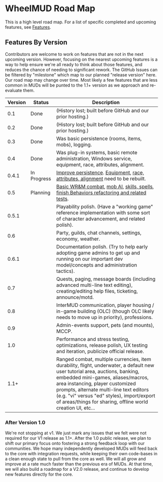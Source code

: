 # WheelMUD Road Map
This is a high level road map. For a list of specific completed and upcoming features, see [Features](Features.md).

## Features By Version
Contributors are welcome to work on features that are not in the next upcoming version.
However, focusing on the nearest upcoming features is a way to help ensure we're all ready to think about those features, and reduces the chance of needing to significant rework.
The GitHub Issues can be filtered by "milestone" which map to our planned "release version" here.
Our road map may change over time. Most likely a few features that are less common in MUDs will be punted to the 1.1+ version as we approach and re-evaluate them.

| Version | Status      | Description |
| ------- | ----------- | ----------- |
| 0.1     | Done        | (History lost; built before GitHub and our prior hosting.) |
| 0.2     | Done        | (History lost; built before GitHub and our prior hosting.) |
| 0.3     | Done        | Was basic persistence (rooms, items, mobs), logging. |
| 0.4     | Done        | Was plug-in systems, basic remote administration, Windows service, equipment, race, attributes, alignment. |
| 0.4.1   | In Progress | [Improve persistence](https://github.com/DavidRieman/WheelMUD/projects/1). [Equipment](https://github.com/DavidRieman/WheelMUD/projects/2), [race, attributes, alignment](https://github.com/DavidRieman/WheelMUD/projects/3) need to be rebuilt. |
| 0.5     | Planning    | [Basic WR&M combat](https://github.com/DavidRieman/WheelMUD/projects/4), [mob AI](https://github.com/DavidRieman/WheelMUD/projects/5), [skills, spells](https://github.com/DavidRieman/WheelMUD/projects/6), [finish Behaviors refactoring and related tests](https://github.com/DavidRieman/WheelMUD/projects/7). |
| 0.5.1   |             | Playability polish. (Have a "working game" reference implementation with some sort of character advancement, and related polish). |
| 0.6     |             | Party, guilds, chat channels, settings, economy, weather. |
| 0.6.1   |             | Documentation polish. (Try to help early adopting game admins to get up and running on our important dev model/concepts and administration tactics).
| 0.7     |             | Quests, paging, message boards (including advanced multi-line text editing), creating/editing help files, ticketing, announce/motd. |
| 0.8     |             | InterMUD communication, player housing / in-game building (OLC) (though OLC likely needs to move up in priority), professions. |
| 0.9     |             | Admin-events support, pets (and mounts), MCCP. |
| 1.0     |             | Performance and stress testing, optimizations, release polish, UX testing and iteration, publicize official release. |
| 1.1+    |             | Ranged combat, multiple currencies, item durability, flight, underwater, a default new user tutorial area, auctions, banking, embedded mini-games, aliases/macros, area instancing, player customized prompts, alternate multi-line text editors (e.g. "vi" versus "ed" styles), import/export of areas/things for sharing, offline world creation UI, etc... |

### After Version 1.0
We're not stopping at v1. We just mark any issues that we felt were not required for our V1 release as 1.1+.
After the 1.0 public release, we plan to shift our primary focus onto fostering a strong feedback loop with our communities.
We hope many independently developed MUDs will feed back to the core with integration requests, while keeping their own code-bases in a clean enough state to pull from the core as well.
We will all grow and improve at a rate much faster than the previous era of MUDs.
At that time, we will also build a roadmap for a V2.0 release, and continue to develop new features directly for the core.
